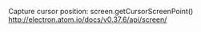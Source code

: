 Capture cursor position:
screen.getCursorScreenPoint()
http://electron.atom.io/docs/v0.37.6/api/screen/

